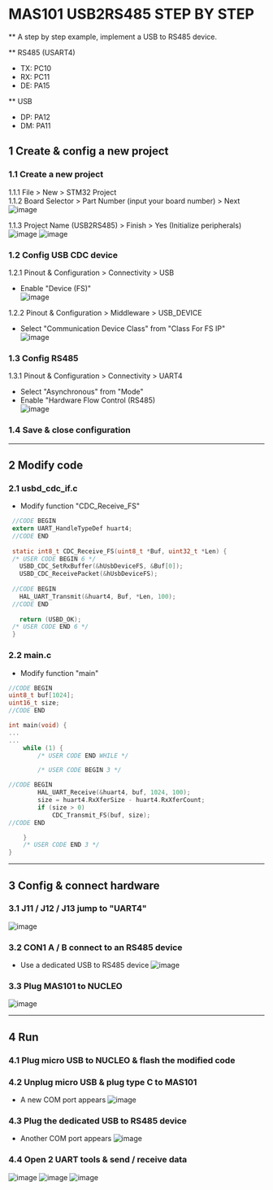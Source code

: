 # MAS101 USB2RS485 STEP BY STEP  
** A step by step example, implement a USB to RS485 device.  
  
  
** RS485 (USART4)  
* TX: PC10  
* RX: PC11  
* DE: PA15  

** USB  
* DP: PA12  
* DM: PA11  

## 1 Create & config a new project  
### 1.1 Create a new project  
1.1.1 File > New > STM32 Project  
1.1.2 Board Selector > Part Number (input your board number) > Next  
![image](1.png) 

1.1.3 Project Name (USB2RS485) > Finish > Yes (Initialize peripherals)  
![image](2.png) 
![image](3.png) 

### 1.2 Config USB CDC device  
1.2.1 Pinout & Configuration > Connectivity > USB  
* Enable "Device (FS)"  
![image](21.png) 

1.2.2 Pinout & Configuration > Middleware > USB_DEVICE  
* Select "Communication Device Class" from "Class For FS IP"  
![image](22.png) 

### 1.3 Config RS485  
1.3.1 Pinout & Configuration > Connectivity > UART4  
* Select "Asynchronous" from "Mode"  
* Enable "Hardware Flow Control (RS485)  
![image](31.png) 

### 1.4 Save & close configuration  
***

## 2 Modify code  
### 2.1 usbd_cdc_if.c  
* Modify function "CDC_Receive_FS"
```C
 //CODE BEGIN
 extern UART_HandleTypeDef huart4;
 //CODE END
 
 static int8_t CDC_Receive_FS(uint8_t *Buf, uint32_t *Len) {
 /* USER CODE BEGIN 6 */
   USBD_CDC_SetRxBuffer(&hUsbDeviceFS, &Buf[0]);
   USBD_CDC_ReceivePacket(&hUsbDeviceFS);
 
 //CODE BEGIN
   HAL_UART_Transmit(&huart4, Buf, *Len, 100);
 //CODE END
 
   return (USBD_OK);
 /* USER CODE END 6 */
 }
```

### 2.2 main.c
* Modify function "main"
```C
//CODE BEGIN
uint8_t buf[1024];
uint16_t size;
//CODE END

int main(void) {
...
...
	while (1) {
		/* USER CODE END WHILE */

		/* USER CODE BEGIN 3 */

//CODE BEGIN
		HAL_UART_Receive(&huart4, buf, 1024, 100);
		size = huart4.RxXferSize - huart4.RxXferCount;
		if (size > 0)
			CDC_Transmit_FS(buf, size);
//CODE END

	}
	/* USER CODE END 3 */
}
```
***

## 3 Config & connect hardware  
### 3.1 J11 / J12 / J13 jump to "UART4"  
![image](3.2.png) 

### 3.2 CON1 A / B connect to an RS485 device  
* Use a dedicated USB to RS485 device 
![image](3.1.png) 

### 3.3 Plug MAS101 to NUCLEO  
![image](3.3.png) 

***

## 4 Run
### 4.1 Plug micro USB to NUCLEO & flash the modified code

### 4.2 Unplug micro USB & plug type C to MAS101
* A new COM port appears
![image](4.2.png) 

### 4.3 Plug the dedicated USB to RS485 device
* Another COM port appears
![image](4.3.png) 

### 4.4 Open 2 UART tools & send / receive data
![image](4.4.png) 
![image](4.5.png) 
![image](4.6.png) 
